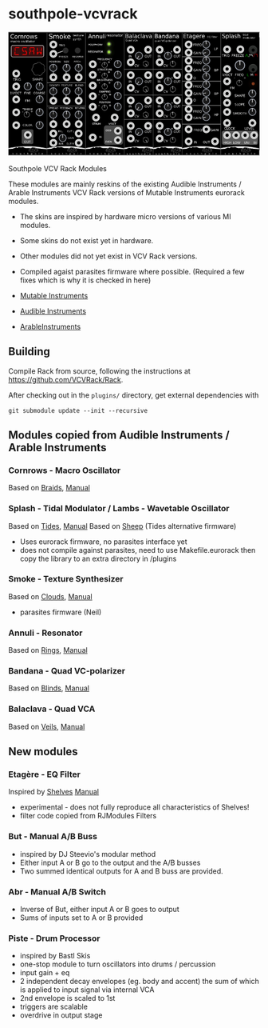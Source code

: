 # southpole-vcvrack

![All](./doc/sp-all-2018-01-22.png)

Southpole VCV Rack Modules

These modules are mainly reskins of the existing Audible Instruments /
Arable Instruments VCV Rack versions of Mutable Instruments eurorack modules.
- The skins are inspired by hardware micro versions of various MI modules.
- Some skins do not exist yet in hardware.
- Other modules did not yet exist in VCV Rack versions.
- Compiled agaist parasites firmware where possible. (Required a few fixes which is why it is checked in here) 

- [Mutable Instruments](https://mutable-instruments.net/)
- [Audible Instruments](https://github.com/VCVRack/AudibleInstruments/)
- [ArableInstruments](https://github.com/adbrant/ArableInstruments/)

## Building

Compile Rack from source, following the instructions at https://github.com/VCVRack/Rack.

After checking out in the `plugins/` directory, get external dependencies with

	git submodule update --init --recursive


## Modules copied from Audible Instruments / Arable Instruments

### Cornrows - Macro Oscillator
Based on [Braids](https://mutable-instruments.net/modules/braids), [Manual](https://mutable-instruments.net/modules/braids/manual/)

### Splash - Tidal Modulator / Lambs - Wavetable Oscillator

Based on [Tides](https://mutable-instruments.net/modules/tides), [Manual](https://mutable-instruments.net/modules/tides/manual/)
Based on [Sheep](https://mutable-instruments.net/modules/tides/firmware/) (Tides alternative firmware)

- Uses eurorack firmware, no parasites interface yet
- does not compile against parasites, need to use Makefile.eurorack then copy the library to an extra directory in /plugins

### Smoke - Texture Synthesizer
Based on [Clouds](https://mutable-instruments.net/modules/clouds), [Manual](https://mutable-instruments.net/modules/clouds/manual/)

- parasites firmware (Neil)

### Annuli - Resonator
Based on [Rings](https://mutable-instruments.net/modules/rings), [Manual](https://mutable-instruments.net/modules/rings/manual/)

### Bandana - Quad VC-polarizer
Based on [Blinds](https://mutable-instruments.net/modules/blinds), [Manual](https://mutable-instruments.net/modules/blinds/manual/)

### Balaclava - Quad VCA
Based on [Veils](https://mutable-instruments.net/modules/veils), [Manual](https://mutable-instruments.net/modules/veils/manual/)

## New modules

### Etagère - EQ Filter
Inspired by [Shelves](https://mutable-instruments.net/modules/shelves)
[Manual](https://mutable-instruments.net/modules/shelves/manual/)

- experimental - does not fully reproduce all characteristics of Shelves!
- filter code copied from RJModules Filters

### But - Manual A/B Buss 
- inspired by DJ Steevio's modular method
- Either input A or B go to the output and the A/B busses
- Two summed identical outputs for A and B buss are provided.

### Abr - Manual A/B Switch 
- Inverse of But, either input A or B goes to output
- Sums of inputs set to A or B provided

### Piste - Drum Processor
- inspired by Bastl Skis
- one-stop module to turn oscillators into drums / percussion 
- input gain + eq
- 2 independent decay envelopes (eg. body and accent) the sum of which is applied to input signal via internal VCA
- 2nd envelope is scaled to 1st
- triggers are scalable
- overdrive in output stage
